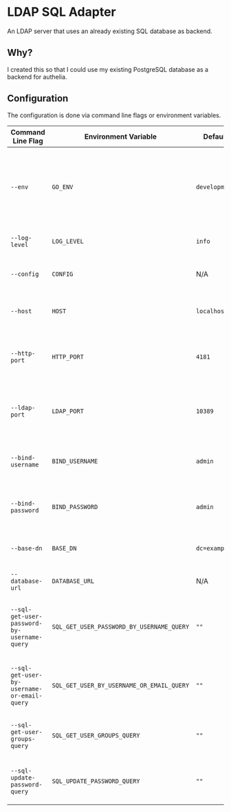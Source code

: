 # LDAP SQL Adapter

An LDAP server that uses an already existing SQL database as backend.

## Why?

I created this so that I could use my existing PostgreSQL database as a backend for authelia.

## Configuration

The configuration is done via command line flags or environment variables.

| Command Line Flag                           | Environment Variable                      | Default Value       | Description                                                                                |
| ------------------------------------------- | ----------------------------------------- | ------------------- | ------------------------------------------------------------------------------------------ |
| `--env`                                     | `GO_ENV`                                  | `development`       | The environment in which the application is running. Decides which .env.{env} file to load |
| `--log-level`                               | `LOG_LEVEL`                               | `info`              | The log level for the application                                                          |
| `--config`                                  | `CONFIG`                                  | N/A                 | The path to the configuration file                                                         |
| `--host`                                    | `HOST`                                    | `localhost`         | The host on which the application should listen                                            |
| `--http-port`                               | `HTTP_PORT`                               | `4181`              | The port on which the application should listen for HTTP requests                          |
| `--ldap-port`                               | `LDAP_PORT`                               | `10389`             | The port on which the application should listen for LDAP requests                          |
| `--bind-username`                           | `BIND_USERNAME`                           | `admin`             | The username for the LDAP bind operation                                                   |
| `--bind-password`                           | `BIND_PASSWORD`                           | `admin`             | The password for the LDAP bind operation                                                   |
| `--base-dn`                                 | `BASE_DN`                                 | `dc=example,dc=com` | The base DN for the LDAP search operation                                                  |
| `--database-url`                            | `DATABASE_URL`                            | N/A                 | The URL for the database connection                                                        |
| `--sql-get-user-password-by-username-query` | `SQL_GET_USER_PASSWORD_BY_USERNAME_QUERY` | `""`                | The SQL query to retrieve a user's password by their username                              |
| `--sql-get-user-by-username-or-email-query` | `SQL_GET_USER_BY_USERNAME_OR_EMAIL_QUERY` | `""`                | The SQL query to retrieve a user by their username or email                                |
| `--sql-get-user-groups-query`               | `SQL_GET_USER_GROUPS_QUERY`               | `""`                | The SQL query to retrieve a user's groups                                                  |
| `--sql-update-password-query`               | `SQL_UPDATE_PASSWORD_QUERY`               | `""`                | The SQL query to update a user's password                                                  |
